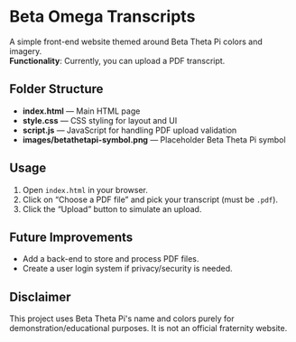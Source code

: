 # Beta Omega Transcripts

A simple front-end website themed around Beta Theta Pi colors and imagery.  
**Functionality**: Currently, you can upload a PDF transcript.  

## Folder Structure

- **index.html** — Main HTML page  
- **style.css** — CSS styling for layout and UI  
- **script.js** — JavaScript for handling PDF upload validation  
- **images/betathetapi-symbol.png** — Placeholder Beta Theta Pi symbol  

## Usage

1. Open `index.html` in your browser.  
2. Click on “Choose a PDF file” and pick your transcript (must be `.pdf`).  
3. Click the “Upload” button to simulate an upload.  

## Future Improvements

- Add a back-end to store and process PDF files.  
- Create a user login system if privacy/security is needed.  

## Disclaimer

This project uses Beta Theta Pi's name and colors purely for demonstration/educational purposes. It is not an official fraternity website.
